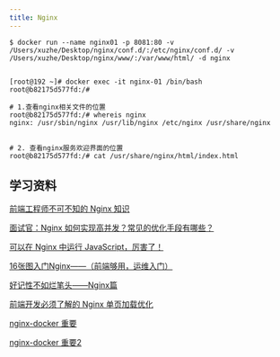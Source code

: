 ```yaml
---
title: Nginx
---
```

```shell
$ docker run --name nginx01 -p 8081:80 -v /Users/xuzhe/Desktop/nginx/conf.d/:/etc/nginx/conf.d/ -v /Users/xuzhe/Desktop/nginx/www/:/var/www/html/ -d nginx


[root@192 ~]# docker exec -it nginx-01 /bin/bash
root@b82175d577fd:/# 

# 1.查看nginx相关文件的位置
root@b82175d577fd:/# whereis nginx
nginx: /usr/sbin/nginx /usr/lib/nginx /etc/nginx /usr/share/nginx


# 2. 查看nginx服务欢迎界面的位置
root@b82175d577fd:/# cat /usr/share/nginx/html/index.html 
```
## 学习资料

[前端工程师不可不知的 Nginx 知识](https://mp.weixin.qq.com/s/zlq-KhyuAbp8bRpPtRp0IQ)

[面试官：Nginx 如何实现高并发？常见的优化手段有哪些？](https://mp.weixin.qq.com/s/5QE6SzPn9MFNBXOBt9HCvA)

[可以在 Nginx 中运行 JavaScript，厉害了！](https://mp.weixin.qq.com/s/22e4xLKwLidmSWItjtHtkw)

[16张图入门Nginx——（前端够用，运维入门）](https://mp.weixin.qq.com/s/rDXFP5fF8R-7wi4JVcOM8A)

[好记性不如烂笔头——Nginx篇](https://mp.weixin.qq.com/s/fNohiaZ82OtYPCMJMiVdLg)

[前端开发必须了解的 Nginx 单页加载优化](https://mp.weixin.qq.com/s/MMo3NxLus8wOHpG6YWeY8Q)


[nginx-docker 重要](https://zhuanlan.zhihu.com/p/402991110)

[nginx-docker 重要2](https://juejin.cn/post/6844904098509127694)